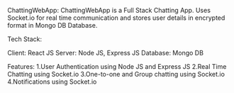 ChattingWebApp:
ChattingWebApp is a Full Stack Chatting App. Uses Socket.io for real time communication and stores user details in encrypted format in Mongo DB Database.

Tech Stack:

Client: React JS
Server: Node JS, Express JS
Database: Mongo DB

Features: 
1.User Authentication using Node JS and Express JS
2.Real Time Chatting using Socket.io
3.One-to-one and Group chatting using Socket.io
4.Notifications using Socket.io
